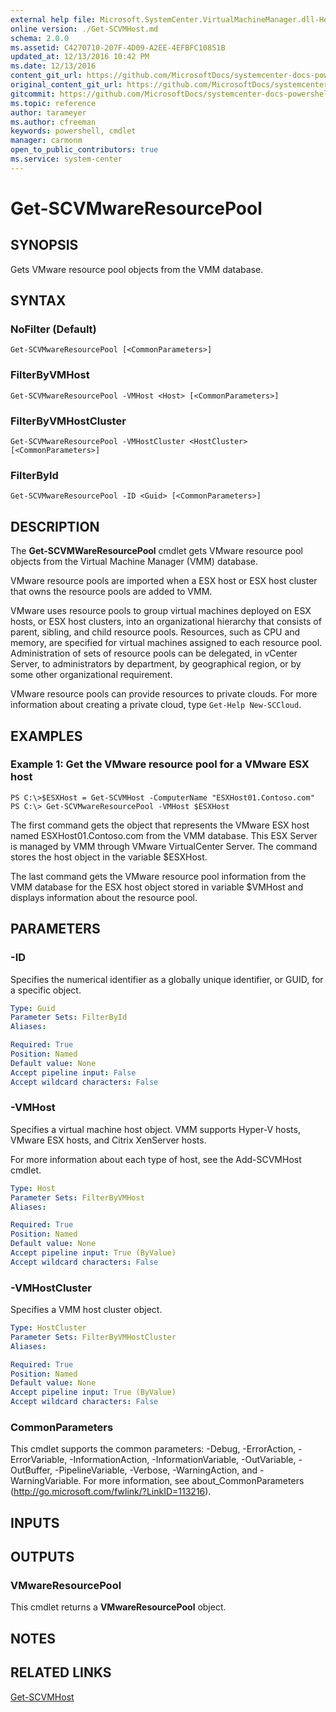 ```yaml
---
external help file: Microsoft.SystemCenter.VirtualMachineManager.dll-Help.xml
online version: ./Get-SCVMHost.md
schema: 2.0.0
ms.assetid: C4270710-207F-4D09-A2EE-4EFBFC10851B
updated_at: 12/13/2016 10:42 PM
ms.date: 12/13/2016
content_git_url: https://github.com/MicrosoftDocs/systemcenter-docs-powershell/blob/master/systemcenter-cmdlets/VirtualMachineManager/v1/Get-SCVMwareResourcePool.md
original_content_git_url: https://github.com/MicrosoftDocs/systemcenter-docs-powershell/blob/master/systemcenter-cmdlets/VirtualMachineManager/v1/Get-SCVMwareResourcePool.md
gitcommit: https://github.com/MicrosoftDocs/systemcenter-docs-powershell/blob/ea9507ac2178040476af5407227db8cb97701ea9/systemcenter-cmdlets/VirtualMachineManager/v1/Get-SCVMwareResourcePool.md
ms.topic: reference
author: tarameyer
ms.author: cfreeman
keywords: powershell, cmdlet
manager: carmonm
open_to_public_contributors: true
ms.service: system-center
---
```


# Get-SCVMwareResourcePool

## SYNOPSIS
Gets VMware resource pool objects from the VMM database.

## SYNTAX

### NoFilter (Default)
```
Get-SCVMwareResourcePool [<CommonParameters>]
```

### FilterByVMHost
```
Get-SCVMwareResourcePool -VMHost <Host> [<CommonParameters>]
```

### FilterByVMHostCluster
```
Get-SCVMwareResourcePool -VMHostCluster <HostCluster> [<CommonParameters>]
```

### FilterById
```
Get-SCVMwareResourcePool -ID <Guid> [<CommonParameters>]
```

## DESCRIPTION
The **Get-SCVMWareResourcePool** cmdlet gets VMware resource pool objects from the Virtual Machine Manager (VMM) database.

VMware resource pools are imported when a ESX host or ESX host cluster that owns the resource pools are added to VMM.

VMware uses resource pools to group virtual machines deployed on ESX hosts, or ESX host clusters, into an organizational hierarchy that consists of parent, sibling, and child resource pools.
Resources, such as CPU and memory, are specified for virtual machines assigned to each resource pool.
Administration of sets of resource pools can be delegated, in vCenter Server, to administrators by department, by geographical region, or by some other organizational requirement.

VMware resource pools can provide resources to private clouds.
For more information about creating a private cloud, type `Get-Help New-SCCloud`.

## EXAMPLES

### Example 1: Get the VMware resource pool for a VMware ESX host
```
PS C:\>$ESXHost = Get-SCVMHost -ComputerName "ESXHost01.Contoso.com"
PS C:\> Get-SCVMwareResourcePool -VMHost $ESXHost
```

The first command gets the object that represents the VMware ESX host named ESXHost01.Contoso.com from the VMM database.
This ESX Server is managed by VMM through VMware VirtualCenter Server.
The command stores the host object in the variable $ESXHost.

The last command gets the VMware resource pool information from the VMM database for the ESX host object stored in variable $VMHost and displays information about the resource pool.

## PARAMETERS

### -ID
Specifies the numerical identifier as a globally unique identifier, or GUID, for a specific object.

```yaml
Type: Guid
Parameter Sets: FilterById
Aliases: 

Required: True
Position: Named
Default value: None
Accept pipeline input: False
Accept wildcard characters: False
```

### -VMHost
Specifies a virtual machine host object.
VMM supports Hyper-V hosts, VMware ESX hosts, and Citrix XenServer hosts.

For more information about each type of host, see the Add-SCVMHost cmdlet.

```yaml
Type: Host
Parameter Sets: FilterByVMHost
Aliases: 

Required: True
Position: Named
Default value: None
Accept pipeline input: True (ByValue)
Accept wildcard characters: False
```

### -VMHostCluster
Specifies a VMM host cluster object.

```yaml
Type: HostCluster
Parameter Sets: FilterByVMHostCluster
Aliases: 

Required: True
Position: Named
Default value: None
Accept pipeline input: True (ByValue)
Accept wildcard characters: False
```

### CommonParameters
This cmdlet supports the common parameters: -Debug, -ErrorAction, -ErrorVariable, -InformationAction, -InformationVariable, -OutVariable, -OutBuffer, -PipelineVariable, -Verbose, -WarningAction, and -WarningVariable. For more information, see about_CommonParameters (http://go.microsoft.com/fwlink/?LinkID=113216).

## INPUTS

## OUTPUTS

### VMwareResourcePool
This cmdlet returns a **VMwareResourcePool** object.

## NOTES

## RELATED LINKS

[Get-SCVMHost](xref:VirtualMachineManager/v1/Get-SCVMHost.md)

